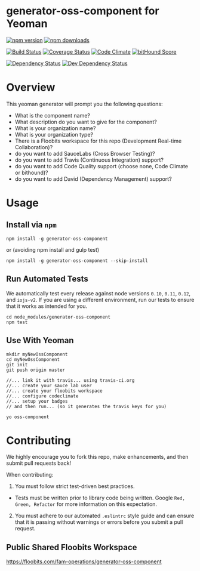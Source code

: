 # generator-oss-component for Yeoman

[![npm version](https://img.shields.io/npm/v/generator-oss-component.svg)](https://www.npmjs.com/package/generator-oss-component) [![npm downloads](https://img.shields.io/npm/dm/generator-oss-component.svg)](https://www.npmjs.com/package/generator-oss-component)

[![Build Status](https://travis-ci.org/FreeAllMedia/generator-oss-component.png?branch=master)](https://travis-ci.org/FreeAllMedia/generator-oss-component) [![Coverage Status](https://coveralls.io/repos/FreeAllMedia/generator-oss-component/badge.svg)](https://coveralls.io/r/FreeAllMedia/generator-oss-component) [![Code Climate](https://codeclimate.com/repos/557bdf9e695680585b007d4e/badges/536e157dec354dc8c8fd/gpa.svg)](https://codeclimate.com/repos/557bdf9e695680585b007d4e/feed)
[![bitHound Score](https://www.bithound.io/github/FreeAllMedia/generator-oss-component/badges/score.svg)](https://www.bithound.io/github/FreeAllMedia/generator-oss-component)

[![Dependency Status](https://david-dm.org/FreeAllMedia/generator-oss-component.png?theme=shields.io)](https://david-dm.org/FreeAllMedia/generator-oss-component?theme=shields.io) [![Dev Dependency Status](https://david-dm.org/FreeAllMedia/generator-oss-component/dev-status.svg)](https://david-dm.org/FreeAllMedia/generator-oss-component?theme=shields.io#info=devDependencies)

# Overview

This yeoman generator will prompt you the following questions:

* What is the component name?
* What description do you want to give for the component?
* What is your organization name?
* What is your organization type?
* There is a Floobits workspace for this repo (Development Real-time Collaboration)?
* do you want to add SauceLabs (Cross Browser Testing)?
* do you want to add Travis (Continuous Integration) support?
* do you want to add Code Quality support (choose none, Code Climate or bithound)?
* do you want to add David (Dependency Management) support?

# Usage

## Install via `npm`

```
npm install -g generator-oss-component
```

or (avoiding npm install and gulp test)

```
npm install -g generator-oss-component --skip-install
```


## Run Automated Tests

We automatically test every release against node versions `0.10`, `0.11`, `0.12`, and `iojs-v2`. If you are using a different environment, run our tests to ensure that it works as intended for you.

```
cd node_modules/generator-oss-component
npm test
```

## Use With Yeoman

```
mkdir myNewOssComponent
cd myNewOssComponent
git init
git push origin master

//... link it with travis... using travis-ci.org
//... create your sauce lab user
//... create your floobits workspace
//... configure codeclimate
//... setup your badges
// and then run... (so it generates the travis keys for you)

yo oss-component
```

# Contributing

We highly encourage you to fork this repo, make enhancements, and then submit pull requests back!

When contributing:

1. You must follow strict test-driven best practices.
  * Tests must be written prior to library code being written. Google `Red, Green, Refactor` for more information on this expectation.
2. You must adhere to our automated `.eslintrc` style guide and can ensure that it is passing without warnings or errors before you submit a pull request.

## Public Shared Floobits Workspace

https://floobits.com/fam-operations/generator-oss-component
